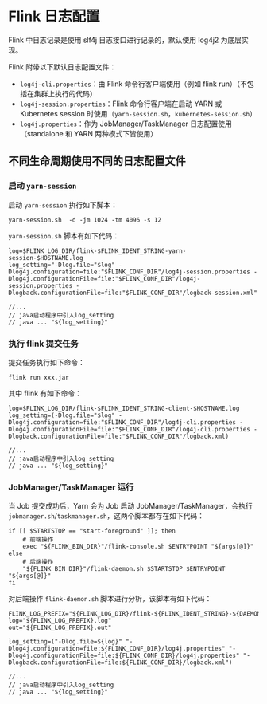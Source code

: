 # Flink 日志配置

Flink 中日志记录是使用 slf4j 日志接口进行记录的，默认使用 log4j2 为底层实现。

Flink 附带以下默认日志配置文件：

- `log4j-cli.properties`：由 Flink 命令行客户端使用（例如 flink run）（不包括在集群上执行的代码）
- `log4j-session.properties`：Flink 命令行客户端在启动 YARN 或 Kubernetes session 时使用（`yarn-session.sh`，`kubernetes-session.sh`）
- `log4j.properties`：作为 JobManager/TaskManager 日志配置使用（standalone 和 YARN 两种模式下皆使用）

## 不同生命周期使用不同的日志配置文件

### 启动 `yarn-session`

启动 `yarn-session` 执行如下脚本：

```shell
yarn-session.sh  -d -jm 1024 -tm 4096 -s 12
```

`yarn-session.sh` 脚本有如下代码：

```shell
log=$FLINK_LOG_DIR/flink-$FLINK_IDENT_STRING-yarn-session-$HOSTNAME.log
log_setting="-Dlog.file="$log" -Dlog4j.configuration=file:"$FLINK_CONF_DIR"/log4j-session.properties -Dlog4j.configurationFile=file:"$FLINK_CONF_DIR"/log4j-session.properties -Dlogback.configurationFile=file:"$FLINK_CONF_DIR"/logback-session.xml"

//... 
// java启动程序中引入log_setting
// java ... "${log_setting}"
```

### 执行 flink 提交任务

提交任务执行如下命令：

```shell
flink run xxx.jar
```

其中 flink 有如下命令：

```shell
log=$FLINK_LOG_DIR/flink-$FLINK_IDENT_STRING-client-$HOSTNAME.log
log_setting=(-Dlog.file="$log" -Dlog4j.configuration=file:"$FLINK_CONF_DIR"/log4j-cli.properties -Dlog4j.configurationFile=file:"$FLINK_CONF_DIR"/log4j-cli.properties -Dlogback.configurationFile=file:"$FLINK_CONF_DIR"/logback.xml)

//... 
// java启动程序中引入log_setting
// java ... "${log_setting}"
```

### JobManager/TaskManager 运行

当 Job 提交成功后，Yarn 会为 Job 启动 JobManager/TaskManager，会执行 `jobmanager.sh`/`taskmanager.sh`，这两个脚本都存在如下代码：

```shell
if [[ $STARTSTOP == "start-foreground" ]]; then
    # 前端操作
    exec "${FLINK_BIN_DIR}"/flink-console.sh $ENTRYPOINT "${args[@]}"
else 
    # 后端操作
    "${FLINK_BIN_DIR}"/flink-daemon.sh $STARTSTOP $ENTRYPOINT "${args[@]}"
fi
```

对后端操作 `flink-daemon.sh` 脚本进行分析，该脚本有如下代码：

```shell
FLINK_LOG_PREFIX="${FLINK_LOG_DIR}/flink-${FLINK_IDENT_STRING}-${DAEMON}-${id}-${HOSTNAME}"
log="${FLINK_LOG_PREFIX}.log"
out="${FLINK_LOG_PREFIX}.out"

log_setting=("-Dlog.file=${log}" "-Dlog4j.configuration=file:${FLINK_CONF_DIR}/log4j.properties" "-Dlog4j.configurationFile=file:${FLINK_CONF_DIR}/log4j.properties" "-Dlogback.configurationFile=file:${FLINK_CONF_DIR}/logback.xml")

//... 
// java启动程序中引入log_setting
// java ... "${log_setting}"
```